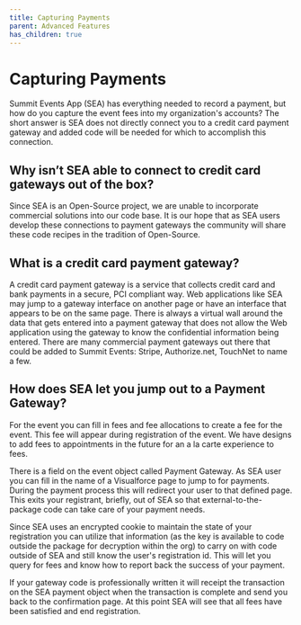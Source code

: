```yaml
---
title: Capturing Payments
parent: Advanced Features
has_children: true
---
```


# Capturing Payments 

Summit Events App (SEA) has everything needed to record a payment, but how do you capture the event fees into my organization's accounts? The short answer is SEA does not directly connect you to a credit card payment gateway and added code will be needed for which to accomplish this connection.  

## Why isn’t SEA able to connect to credit card gateways out of the box? 

Since SEA is an Open-Source project, we are unable to incorporate commercial solutions into our code base. It is our hope that as SEA users develop these connections to payment gateways the community will share these code recipes in the tradition of Open-Source. 

## What is a credit card payment gateway? 

A credit card payment gateway is a service that collects credit card and bank payments in a secure, PCI compliant way. Web applications like SEA may jump to a gateway interface on another page or have an interface that appears to be on the same page. There is always a virtual wall around the data that gets entered into a payment gateway that does not allow the Web application using the gateway to know the confidential information being entered. There are many commercial payment gateways out there that could be added to Summit Events: Stripe, Authorize.net, TouchNet to name a few.  

## How does SEA let you jump out to a Payment Gateway? 

For the event you can fill in fees and fee allocations to create a fee for the event. This fee will appear during registration of the event. We have designs to add fees to appointments in the future for an a la carte experience to fees. 

There is a field on the event object called Payment Gateway. As SEA user you can fill in the name of a Visualforce page to jump to for payments. During the payment process this will redirect your user to that defined page. This exits your registrant, briefly, out of SEA so that external-to-the-package code can take care of your payment needs. 

Since SEA uses an encrypted cookie to maintain the state of your registration you can utilize that information (as the key is available to code outside the package for decryption within the org) to carry on with code outside of SEA and still know the user's registration id. This will let you query for fees and know how to report back the success of your payment. 

If your gateway code is professionally written it will receipt the transaction on the SEA payment object when the transaction is complete and send you back to the confirmation page. At this point SEA will see that all fees have been satisfied and end registration.
